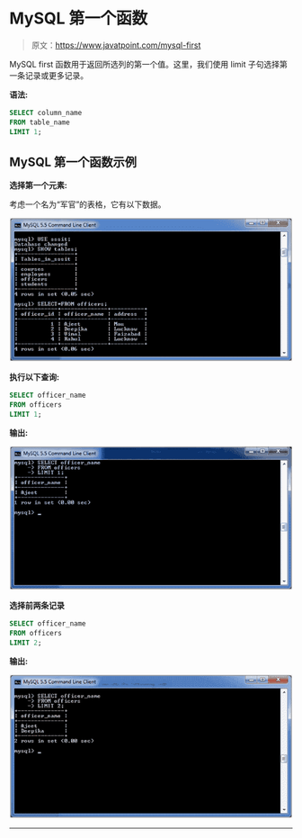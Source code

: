 # MySQL 第一个函数

> 原文：<https://www.javatpoint.com/mysql-first>

MySQL first 函数用于返回所选列的第一个值。这里，我们使用 limit 子句选择第一条记录或更多记录。

**语法:**

```sql
SELECT column_name
FROM table_name
LIMIT 1;

```

## MySQL 第一个函数示例

**选择第一个元素:**

考虑一个名为“军官”的表格，它有以下数据。

![mysql first() 1](img/19f7409c0425ec8ab2b322ca3a0c529c.png)

**执行以下查询:**

```sql
SELECT officer_name 
FROM officers
LIMIT 1;

```

**输出:**

![mysql first() 2](img/23d5421b17cc2d5a8bba30286b9b530b.png)

**选择前两条记录**

```sql
SELECT officer_name 
FROM officers
LIMIT 2;

```

**输出:**

![mysql first() 3](img/2bb1e62620aa035ea20987ba93941150.png)

* * *